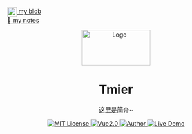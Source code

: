 <a href="https://www.gitsu.cn">
  <img align="center" alt="wineSu" width="22px" src="https://www.gitsu.cn/static/img/favicon.ico" />
  my blob
</a>
<br />
<a href="https://blog.csdn.net/susuzhe123">
  🌱 my notes
</a>

<p align="center"><img src="http://md.hao2.top/img/logo.png"
        alt="Logo" width="158" height="82" style="max-width: 100%;"></p>
<h1 align="center">Tmier</h1>
<p align="center">这里是简介~</p>
<p align="center">
    <a href="https://github.com/1042970366/">
        <img src="https://img.shields.io/badge/license-MIT-green" alt="MIT License" />
    </a>
    <a href="https://vuejs.org/">
        <img src="https://img.shields.io/badge/vue.js-2.0-green" alt="Vue2.0">
    </a>
    <a href="https://github.com/1042970366/">
        <img src="https://img.shields.io/badge/author-Tmier-blueviolet" alt="Author">
    </a>
    <a href="https://github.com/1042970366/">
        <img src="https://img.shields.io/badge/?-open--in--browser-blueviolet" alt="Live Demo">
    </a>
</p>
